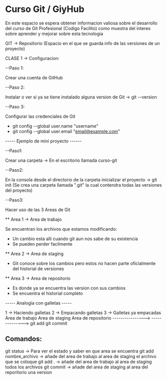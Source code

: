 # Curso Git / GiyHub

En este espacio se espera obtener informacion valiosa sobre el desarrollo del curso de Git Profesional (Codigo Facilito) como muestra del interes sobre aprender y mejorar sobre esta tecnologia

GIT -> Repositorio (Espacio en el que se guarda info de las versiones de un proyecto)

CLASE 1 -> Configuracion:

--Paso 1:

Crear una cuenta de GitHub

--Paso 2:

Instalar o ver si ya se tiene instalado alguna version de Git -> git --version

--Paso 3:

Configurar las credenciales de Git

- git config --global user.name "username"
- git config --global user.email "email@example.com"

----- Ejemplo de mini proyecto ------

--Paso1:

Crear una carpeta -> En el escritorio llamada curso-git

--Paso2:

En la consola desde el directorio de la carpeta inicializar el proyecto -> git init
(Se crea una carpeta llamada ".git" la cual contendra todas las versiones del proyecto)

--Paso3:

Hacer uso de las 3 Areas de Git

\*\* Area 1 -> Area de trabajo

Se encuentran los archivos que estamos modificando:

- Un cambio esta alli cuando git aun nos sabe de su existencia
- Se pueden perder facilmente

\*\* Area 2 -> Area de staging

- Git conoce sobre los cambios pero estos no hacen parte oficialmente del historial de versiones

\*\* Area 3 -> Area de repositorio

- Es donde ya se encuentra las version con sus cambios
- Se encuentra el historial completo

----- Analogia con galletas -----

1 -> Haciendo galletas 2 -> Empacando galletas 3 -> Galletas ya empacadas
Area de trabajo Area de staging Area de repositorio
----------------> -------------->
git add git commit

## Comandos:

git status -> Para ver el estado y saber en que area se encuentra
git add nombre_archivo -> añade del area de trabajo al area de staging el archivo que se coloque
git add . -> añade del area de trabajo al area de staging todos los archivos
git commit -> añade del area de staging al area del reporitorio una version
